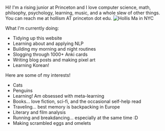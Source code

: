 Hi! I'm a rising junior at Princeton and I love computer science, math, philsophy, psychology, learning, music, and a whole slew of other things. You can reach me at hollism AT princeton dot edu. 
![Hollis Ma in NYC](./hollis_nyc.JPG " ")

What I'm currently doing: 
- Tidying up this website
- Learning about and applying NLP
- Building my morning and night routines
- Slogging through 1000+ Anki cards
- Writing blog posts and making pixel art
- Learning Korean!

Here are some of my interests! 
- Cats
- Penguins
- Learning! Am obsessed with meta-learning
- Books... love fiction, sci-fi, and the occasional self-help read
- Traveling... best memory is backpacking in Europe
- Literary and film analysis
- Running and breakdancing... especially at the same time :D
- Making scrambled eggs and omelets 
